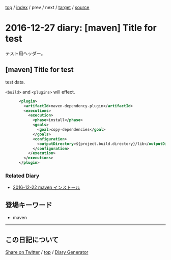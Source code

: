 [top](../index.html) 
 / [index](index.html) 
 / prev 
 / next 
 / [target](https://igapyon.github.io/mydiary/hatena/ig161227.html) 
 / [source](https://github.com/igapyon/mydiary/blob/gh-pages/hatena/ig161227.src.md) 

2016-12-27 diary: [maven] Title for test
=====================================================================================================
テスト用ヘッダー。

## [maven] Title for test

test data.

`<build>` and `<plugins>` will effect.

```xml
      <plugin>
        <artifactId>maven-dependency-plugin</artifactId>
        <executions>
          <execution>
            <phase>install</phase>
            <goals>
              <goal>copy-dependencies</goal>
            </goals>
            <configuration>
              <outputDirectory>${project.build.directory}/lib</outputDirectory>
            </configuration>
          </execution>
        </executions>
      </plugin>
```



### Related Diary


* [2016-12-22 maven インストール](https://igapyon.github.io/diary/2016/ig161222.html)

## 登場キーワード

* maven

----------------------------------------------------------------------------------------------------

## この日記について

[Share on Twitter](https://twitter.com/intent/tweet?hashtags=igapyon%2Cdiary%2C%E3%81%84%E3%81%8C%E3%81%B4%E3%82%87%E3%82%93%2Cmaven&text=%5Bmaven%5D+Title+for+test&url=https%3A%2F%2Figapyon.github.io%2Fmydiary%2Fhatena%2Fig161227.html) / [top](../index.html) / [Diary Generator](https://github.com/igapyon/igapyonv3)
